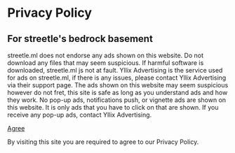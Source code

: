 # Privacy Policy
## For streetle's bedrock basement

streetle.ml does not endorse any ads shown on this website. Do not download any files that may seem suspicious. If harmful software is downloaded, streetle.ml js not at fault. Yllix Advertising is the service used for ads on streetle.ml, if there is any issues, please contact Yllix Advertising via their support page. The ads shown on this website may seem suspicious however do not fret, this site is safe as long as you understand ads and how they work. No pop-up ads, notifications push, or vignette ads are shown on this website. It is only ads that you have to click on that are shown. If you receive any pop-up ads, contact Yllix Advertising.

[Agree](./)

By visiting this site you are required to agree to our Privacy Policy.

<head>
<script async src="https://pagead2.googlesyndication.com/pagead/js/adsbygoogle.js?client=ca-pub-5850853284840895"
     crossorigin="anonymous"></script>
</head>
